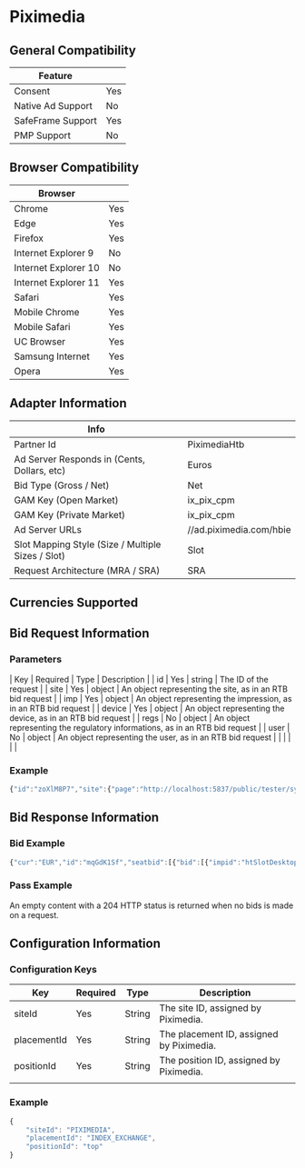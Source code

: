 # Piximedia
## General Compatibility
|Feature|  |
|---|---|
| Consent | Yes |
| Native Ad Support | No |
| SafeFrame Support | Yes |
| PMP Support | No |
 
## Browser Compatibility
| Browser |  |
|--- |---|
| Chrome | Yes |
| Edge | Yes |
| Firefox | Yes |
| Internet Explorer 9 | No |
| Internet Explorer 10 | No |
| Internet Explorer 11 | Yes |
| Safari | Yes |
| Mobile Chrome | Yes |
| Mobile Safari | Yes |
| UC Browser | Yes |
| Samsung Internet | Yes |
| Opera | Yes |
 
## Adapter Information
| Info | |
|---|---|
| Partner Id | PiximediaHtb |
| Ad Server Responds in (Cents, Dollars, etc) | Euros |
| Bid Type (Gross / Net) | Net |
| GAM Key (Open Market) | ix_pix_cpm |
| GAM Key (Private Market) | ix_pix_cpm |
| Ad Server URLs | //ad.piximedia.com/hbie |
| Slot Mapping Style (Size / Multiple Sizes / Slot) | Slot |
| Request Architecture (MRA / SRA) | SRA |
 
## Currencies Supported
 
## Bid Request Information
### Parameters
| Key | Required | Type | Description |
| id | Yes | string | The ID of the request |
| site | Yes | object | An object representing the site, as in an RTB bid request |
| imp | Yes | object | An object representing the impression, as in an RTB bid request |
| device | Yes | object | An object representing the device, as in an RTB bid request |
| regs | No | object | An object representing the regulatory informations, as in an RTB bid request |
| user | No | object | An object representing the user, as in an RTB bid request |
| | | | |
 
### Example
```javascript
{"id":"zoXlM8P7","site":{"page":"http://localhost:5837/public/tester/system-tester.html","domain":"http://localhost","name":"localhost"},"imp":[{"id":"htSlotDesktopAId","ext":{"piximedia":{"siteId":"PIXIMEDIA","placementId":"INDEX_EXCHANGE","positionId":"mpu"}},"banner":{"w":300,"h":250}},{"id":"htSlotDesktopAId","ext":{"piximedia":{"siteId":"PIXIMEDIA","placementId":"INDEX_EXCHANGE","positionId":"mpu"}},"banner":{"w":300,"h":600}},{"id":"htSlotDesktopAId","ext":{"piximedia":{"siteId":"PIXIMEDIA","placementId":"INDEX_EXCHANGE","positionId":"top"}},"banner":{"w":728,"h":90}}],"device":{"ua":"Mozilla/5.0 (Macintosh; Intel Mac OS X 10_14_3) AppleWebKit/537.36 (KHTML, like Gecko) Chrome/77.0.3823.0 Safari/537.36","language":"en-GB"},"regs":{"ext":{"gdpr":0}},"user":{"ext":{"consent":""}}}
```
 
## Bid Response Information
### Bid Example
```javascript
{"cur":"EUR","id":"mqGdK1Sf","seatbid":[{"bid":[{"impid":"htSlotDesktopAId","price":200,"width":"300","height":"250","crid":"371134","adm":"<div id=\"default-creative\"></div>"},{"impid":"htSlotDesktopAId","price":200,"width":"300","height":"600","crid":"371134","adm":"<div id=\"default-creative\"></div>"}]}]}
```
### Pass Example
An empty content with a 204 HTTP status is returned when no bids is made on a request.
 
## Configuration Information
### Configuration Keys
| Key | Required | Type | Description |
|---|---|---|---|
| siteId | Yes | String | The site ID, assigned by Piximedia. |
| placementId | Yes | String | The placement ID, assigned by Piximedia. |
| positionId | Yes | String | The position ID, assigned by Piximedia. |
| | | | |
### Example
```javascript
{
    "siteId": "PIXIMEDIA",
    "placementId": "INDEX_EXCHANGE",
    "positionId": "top"
}
```
